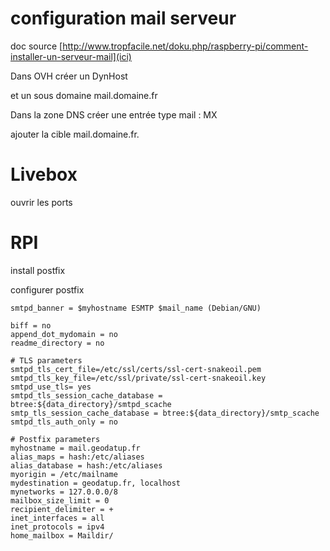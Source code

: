 # configuration mail serveur

doc source [http://www.tropfacile.net/doku.php/raspberry-pi/comment-installer-un-serveur-mail](ici)

Dans OVH créer un DynHost 

et un sous domaine mail.domaine.fr

Dans la zone DNS
créer une entrée type mail : MX

ajouter la cible mail.domaine.fr.


# Livebox

ouvrir les ports 


# RPI

install postfix

configurer postfix

~~~
smtpd_banner = $myhostname ESMTP $mail_name (Debian/GNU)

biff = no
append_dot_mydomain = no
readme_directory = no

# TLS parameters
smtpd_tls_cert_file=/etc/ssl/certs/ssl-cert-snakeoil.pem
smtpd_tls_key_file=/etc/ssl/private/ssl-cert-snakeoil.key
smtpd_use_tls= yes
smtpd_tls_session_cache_database = btree:${data_directory}/smtpd_scache
smtp_tls_session_cache_database = btree:${data_directory}/smtp_scache
smtpd_tls_auth_only = no

# Postfix parameters
myhostname = mail.geodatup.fr
alias_maps = hash:/etc/aliases
alias_database = hash:/etc/aliases
myorigin = /etc/mailname
mydestination = geodatup.fr, localhost
mynetworks = 127.0.0.0/8
mailbox_size_limit = 0
recipient_delimiter = +
inet_interfaces = all
inet_protocols = ipv4
home_mailbox = Maildir/
~~~